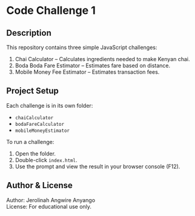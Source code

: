 # Code Challenge 1

## Description

This repository contains three simple JavaScript challenges:

1. Chai Calculator – Calculates ingredients needed to make Kenyan chai.
2. Boda Boda Fare Estimator – Estimates fare based on distance.
3. Mobile Money Fee Estimator – Estimates transaction fees.

## Project Setup

Each challenge is in its own folder:
- `chaiCalculator`
- `bodaFareCalculator`
- `mobileMoneyEstimator`

To run a challenge:
1. Open the folder.
2. Double-click `index.html`.
3. Use the prompt and view the result in your browser console (F12).

## Author & License

Author: Jerolinah Angwire Anyango  
License: For educational use only.
